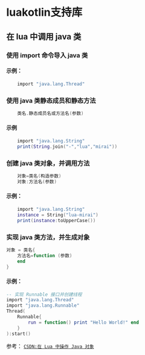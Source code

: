 # luakotlin支持库

## 在 lua 中调用 java 类

### 使用 import 命令导入 java 类

#### 示例：

``` lua
    import "java.lang.Thread" 
```

### 使用 java 类静态成员和静态方法

``` lua
    类名.静态成员名或方法名(参数)
```

#### 示例

``` lua
    import "java.lang.String"
    print(String.join("-","lua","mirai"))
```

### 创建 java 类对象，并调用方法

``` lua
    对象=类名(构造参数)
    对象:方法名(参数)
```

#### 示例：

``` lua
    import "java.lang.String"
    instance = String("lua-mirai")
    print(instance:toUpperCase())
```

### 实现 java 类方法，并生成对象

``` lua
对象 = 类名{
    方法名=function (参数)
    end
}
```

#### 示例：

``` lua
-- 实现 Runnable 接口并创建线程
import "java.lang.Thread"
import "java.lang.Runnable"
Thread(
    Runnable{
        run = function() print "Hello World!" end
    }
):start()
```

参考： [`CSDN:在 Lua 中操作 Java 对象`](https://blog.csdn.net/lgj123xj/article/details/81677036)